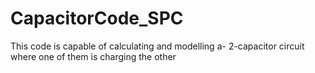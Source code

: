 # CapacitorCode_SPC
This code is capable of calculating and modelling a- 2-capacitor circuit where one of them is charging the other 
